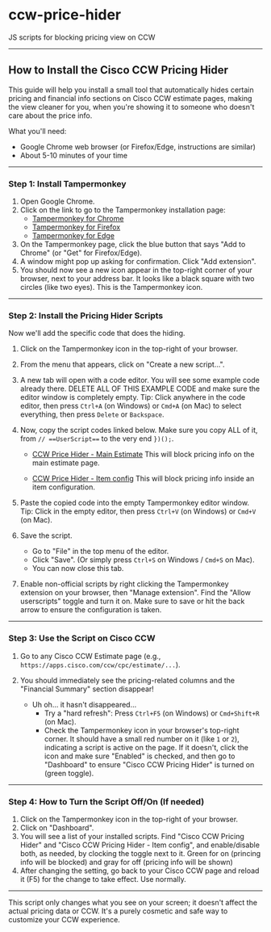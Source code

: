 # ccw-price-hider
JS scripts for blocking pricing view on CCW

---

## How to Install the Cisco CCW Pricing Hider

This guide will help you install a small tool that automatically hides certain pricing and financial info sections on Cisco CCW estimate pages, making the view cleaner for you, when you're showing it to someone who doesn't care about the price info.

What you'll need:

*   Google Chrome web browser (or Firefox/Edge, instructions are similar)
*   About 5-10 minutes of your time

---

### Step 1: Install Tampermonkey

1.  Open Google Chrome.
2.  Click on the link to go to the Tampermonkey installation page:
    *   [Tampermonkey for Chrome](https://chrome.google.com/webstore/detail/tampermonkey/dhdgffkkebhmkfjojejmpbldmpobfkfo)
    *   [Tampermonkey for Firefox](https://addons.mozilla.org/en-US/firefox/addon/tampermonkey/)
    *   [Tampermonkey for Edge](https://microsoftedge.microsoft.com/addons/detail/tampermonkey/iikmkjmpbldcldlgbcefcobcblnpfmhg)
3.  On the Tampermonkey page, click the blue button that says "Add to Chrome" (or "Get" for Firefox/Edge).
4.  A window might pop up asking for confirmation. Click "Add extension".
5.  You should now see a new icon appear in the top-right corner of your browser, next to your address bar. It looks like a black square with two circles (like two eyes). This is the Tampermonkey icon.

---

### Step 2: Install the Pricing Hider Scripts

Now we'll add the specific code that does the hiding.

1.  Click on the Tampermonkey icon in the top-right of your browser.
2.  From the menu that appears, click on "Create a new script...".
3.  A new tab will open with a code editor. You will see some example code already there. DELETE ALL OF THIS EXAMPLE CODE and make sure the editor window is completely empty.
      Tip: Click anywhere in the code editor, then press `Ctrl+A` (on Windows) or `Cmd+A` (on Mac) to select everything, then press `Delete` or `Backspace`.
4.  Now, copy the script codes linked below. Make sure you copy ALL of it, from `// ==UserScript==` to the very end `})();`.

      * [CCW Price Hider - Main Estimate](https://github.com/pbritoferreira/ccw-price-hider/blob/main/ccw-price-hider-main) This will block pricing info on the main estimate page.
    
      * [CCW Price Hider - Item config](https://github.com/pbritoferreira/ccw-price-hider/blob/main/ccw-price-hider-item-config) This will block pricing info inside an item configuration.

6.  Paste the copied code into the empty Tampermonkey editor window.
      Tip: Click in the empty editor, then press `Ctrl+V` (on Windows) or `Cmd+V` (on Mac).
7.  Save the script.
    *   Go to "File" in the top menu of the editor.
    *   Click "Save". (Or simply press `Ctrl+S` on Windows / `Cmd+S` on Mac).
    *   You can now close this tab.
8.  Enable non-official scripts by right clicking the Tampermonkey extension on your browser, then "Manage extension". Find the "Allow userscripts" toggle and turn it on. Make sure to save or hit the back arrow to ensure the configuration is taken.

---

### Step 3: Use the Script on Cisco CCW

1.  Go to any Cisco CCW Estimate page (e.g., `https://apps.cisco.com/ccw/cpc/estimate/...`).
2.  You should immediately see the pricing-related columns and the "Financial Summary" section disappear!

    *   Uh oh... it hasn't disappeared...
        *   Try a "hard refresh": Press `Ctrl+F5` (on Windows) or `Cmd+Shift+R` (on Mac).
        *   Check the Tampermonkey icon in your browser's top-right corner. It should have a small red number on it (like `1` or `2`), indicating a script is active on the page. If it doesn't, click the icon and make sure "Enabled" is checked, and then go to "Dashboard" to ensure "Cisco CCW Pricing Hider" is turned on (green toggle).
        

---

### Step 4: How to Turn the Script Off/On (If needed)

1.  Click on the Tampermonkey icon in the top-right of your browser.
2.  Click on "Dashboard".
3.  You will see a list of your installed scripts. Find "Cisco CCW Pricing Hider" and "Cisco CCW Pricing Hider - Item config", and enable/disable both, as needed, by clocking the toggle next to it. Green for on (princing info will be blocked) and gray for off (pricing info will be shown)
4.  After changing the setting, go back to your Cisco CCW page and reload it (F5) for the change to take effect. Use normally.

---

This script only changes what you see on your screen; it doesn't affect the actual pricing data or CCW. It's a purely cosmetic and safe way to customize your CCW experience.  
 
